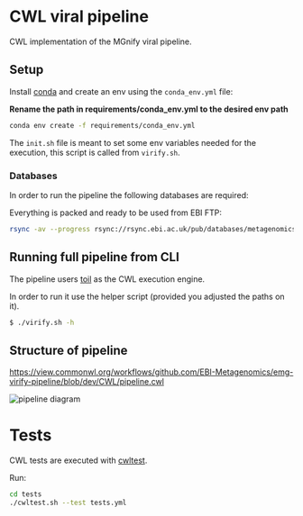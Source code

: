 # CWL viral pipeline

CWL implementation of the MGnify viral pipeline.

## Setup

Install [conda](https://docs.conda.io/en/latest/) and create an env using the `conda_env.yml` file:

**Rename the path in requirements/conda_env.yml to the desired env path**

```bash
conda env create -f requirements/conda_env.yml
```

The `init.sh` file is meant to set some env variables needed for the execution, this script is called from `virify.sh`.

### Databases

In order to run the pipeline the following databases are required:

Everything is packed and ready to be used from EBI FTP:

```bash
rsync -av --progress rsync://rsync.ebi.ac.uk/pub/databases/metagenomics/viral-pipeline/ databases/
```

## Running full pipeline from CLI

The pipeline users [toil](https://github.com/DataBiosphere/toil) as the CWL execution engine.

In order to run it use the helper script (provided you adjusted the paths on it).

```bash
$ ./virify.sh -h
```

## Structure of pipeline

https://view.commonwl.org/workflows/github.com/EBI-Metagenomics/emg-virify-pipeline/blob/dev/CWL/pipeline.cwl

![pipeline diagram](https://view.commonwl.org/graph/png/github.com/EBI-Metagenomics/emg-virify-pipeline/blob/master/CWL/pipeline.cwl)

# Tests

CWL tests are executed with [cwltest](https://github.com/common-workflow-language/cwltest).

Run:
```bash
cd tests
./cwltest.sh --test tests.yml
```